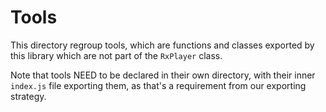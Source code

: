 # Tools ########################################################################

This directory regroup tools, which are functions and classes exported by this
library which are not part of the `RxPlayer` class.

Note that tools NEED to be declared in their own directory, with their inner
`index.js` file exporting them, as that's a requirement from our exporting
strategy.
